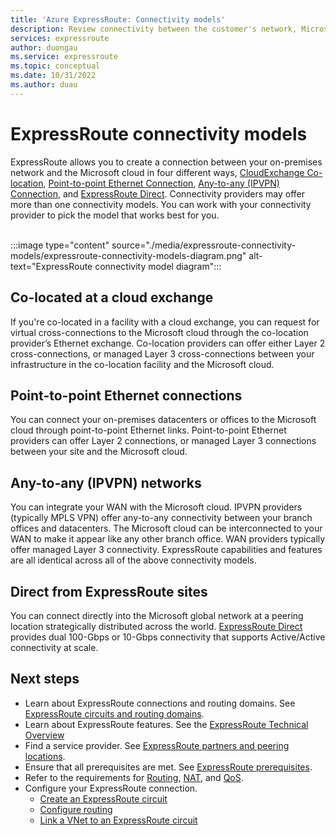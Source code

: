 ```yaml
---
title: 'Azure ExpressRoute: Connectivity models'
description: Review connectivity between the customer's network, Microsoft Azure, and Microsoft 365 services. Customers can use MPLS providers, cloud exchanges, and Ethernet.
services: expressroute
author: duongau
ms.service: expressroute
ms.topic: conceptual
ms.date: 10/31/2022
ms.author: duau
---
```


# ExpressRoute connectivity models

ExpressRoute allows you to create a connection between your on-premises network and the Microsoft cloud in four different ways, [CloudExchange Co-location](#CloudExchange), [Point-to-point Ethernet Connection](#Ethernet), [Any-to-any (IPVPN) Connection](#IPVPN), and [ExpressRoute Direct](#Direct). Connectivity providers may offer more than one connectivity models. You can work with your connectivity provider to pick the model that works best for you.
<br><br>

:::image type="content" source="./media/expressroute-connectivity-models/expressroute-connectivity-models-diagram.png" alt-text="ExpressRoute connectivity model diagram":::

## <a name="CloudExchange"></a>Co-located at a cloud exchange

If you're co-located in a facility with a cloud exchange, you can request for virtual cross-connections to the Microsoft cloud through the co-location provider’s Ethernet exchange. Co-location providers can offer either Layer 2 cross-connections, or managed Layer 3 cross-connections between your infrastructure in the co-location facility and the Microsoft cloud.

## <a name="Ethernet"></a>Point-to-point Ethernet connections

You can connect your on-premises datacenters or offices to the Microsoft cloud through point-to-point Ethernet links. Point-to-point Ethernet providers can offer Layer 2 connections, or managed Layer 3 connections between your site and the Microsoft cloud.

## <a name="IPVPN"></a>Any-to-any (IPVPN) networks

You can integrate your WAN with the Microsoft cloud. IPVPN providers (typically MPLS VPN) offer any-to-any connectivity between your branch offices and datacenters. The Microsoft cloud can be interconnected to your WAN to make it appear like any other branch office. WAN providers typically offer managed Layer 3 connectivity. ExpressRoute capabilities and features are all identical across all of the above connectivity models.

## <a name="Direct"></a>Direct from ExpressRoute sites

You can connect directly into the Microsoft global network at a peering location strategically distributed across the world. [ExpressRoute Direct](expressroute-erdirect-about.md) provides dual 100-Gbps or 10-Gbps connectivity that supports Active/Active connectivity at scale.

## Next steps
* Learn about ExpressRoute connections and routing domains. See [ExpressRoute circuits and routing domains](expressroute-circuit-peerings.md).
* Learn about ExpressRoute features. See the [ExpressRoute Technical Overview](expressroute-introduction.md)
* Find a service provider. See [ExpressRoute partners and peering locations](expressroute-locations.md).
* Ensure that all prerequisites are met. See [ExpressRoute prerequisites](expressroute-prerequisites.md).
* Refer to the requirements for [Routing](expressroute-routing.md), [NAT](expressroute-nat.md), and [QoS](expressroute-qos.md).
* Configure your ExpressRoute connection.
  * [Create an ExpressRoute circuit](expressroute-howto-circuit-portal-resource-manager.md)
  * [Configure routing](expressroute-howto-routing-portal-resource-manager.md)
  * [Link a VNet to an ExpressRoute circuit](expressroute-howto-linkvnet-portal-resource-manager.md)
